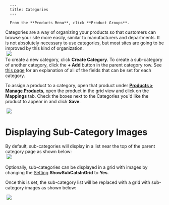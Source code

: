 
      ---
      title: Categories
      ---

      From the **Products Menu**, click **Product Groups**.  
  
Categories are a way of organizing your products so that customers can browse your site more easily, similar to manufacturers and departments. It is not absolutely necessary to use categories, but most sites are going to be improved by this kind of organization.    
 ![](images/1415994896327.png)  
To create a new category, click **Create Category**. To create a sub-category of another category, click the **\+ Add** button in the parent category row. See [this page](default.aspx?pageid=product_groups) for an explanation of all of the fields that can be set for each category.

To assign a product to a category, open that product under **[Products > Manage Products](default.aspx?pageid=manage_products)**, open the product in the grid view and click on the **Mappings** tab. Check the boxes next to the Categories you'd like the product to appear in and click **Save**.

 ![](images/1415994984268.png)  
  

Displaying Sub-Category Images
==============================

By default, sub-categories will display in a list near the top of the parent category page as shown below:   
 ![](images/1419870831720.png)  
  
Optionally, sub-categories can be displayed in a grid with images by changing the [Setting](default.aspx?pageid=settings) **ShowSubCatsInGrid** to **Yes**.  
  
Once this is set, the sub-category list will be replaced with a grid with sub-category images as shown below:   
  
 ![](images/1419871360768.png)
      